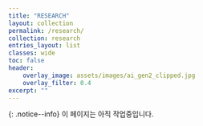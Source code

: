```yaml
---
title: "RESEARCH"
layout: collection
permalink: /research/
collection: research
entries_layout: list
classes: wide
toc: false
header:
    overlay_image: assets/images/ai_gen2_clipped.jpg
    overlay_filter: 0.4
excerpt: ""
---
```


{: .notice--info}
이 페이지는 아직 작업중입니다.  
